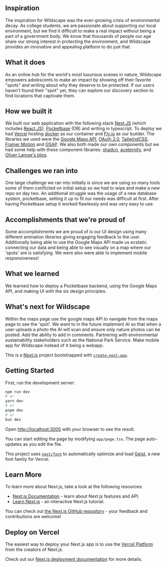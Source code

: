 ## Inspiration
The inspiration for Wildscape was the ever-growing crisis of environmental decay. As college students, we are passionate about supporting our local environment, but we find it difficult to make a real impact without being a part of a government body. We know that thousands of people our age share our strong interest in protecting the environment, and Wildscape provides an innovative and appealing platform to do just that. 

## What it does
As an online hub for the world's most luxurious scenes in nature, Wildscape empowers adolescents to make an impact by showing off their favorite "spots" and writing about why they deserve to be protected. If our users haven't found their "spot" yet, they can explore our discovery section to find locations that captivate them.

## How we built it
We built our web application with the following stack [Next.JS](https://nextjs.org/) (which includes [React.JS](https://react.dev/)), [Pocketbase](https://pocketbase.io/) (DB) and writing in typescript. To deploy we had [Vercel](https://vercel.com/) hosting [docker](https://www.docker.com/) as our container and [Fly.io](https://fly.io/) as our builder. The libraries we used were the [Google Maps API](https://developers.google.com/maps), [OAuth 2.0](https://oauth.net/2/), [TailwindCSS](https://tailwindcss.com/), [Framer Motion](https://www.framer.com/motion/) and [GSAP](https://gsap.com/). We also both made our own components but we had some help with these component libraries: [shadcn](https://ui.shadcn.com/), [aceternity](https://ui.aceternity.com/), and [Oliver Larose's blog](https://blog.olivierlarose.com/tutorials/text-gradient-opacity-on-scroll). 

## Challenges we ran into
One large challenge we ran into initially is since we are using so many tools some of them conflicted on initial setup so we had to wipe and make a new repo on day two. An additional struggle was the usage of a new database system, pocketbase, setting it up to fit our needs was difficult at first. After having Pocketbase setup it worked flawlessly and was very easy to use.

## Accomplishments that we're proud of
Some accomplishments we are proud of is our UI design using many different animation libraries giving engaging feedback to the user. Additionally being able to use the Google Maps API made us ecstatic connecting our data and being able to see visually on a map where our 'spots' are is satisfying. We were also were able to implement mobile responsiveness!

## What we learned
We learned how to deploy a Pocketbase backend, using the Google Maps API, and making UI with the six design principles.

## What's next for Wildscape
Within the maps page use the google maps API to navigate from the maps page to see the 'spot'. We want to in the future implement AI so that when a user uploads a photo the AI will scan and ensure only nature photos can be posted. Add the ability to add in comments. Partnering with environmental sustainability stakeholders such as the National Park Service. Make mobile app for Wildscape instead of it being a webapp. 

This is a [Next.js](https://nextjs.org) project bootstrapped with [`create-next-app`](https://nextjs.org/docs/app/api-reference/cli/create-next-app).

## Getting Started

First, run the development server:

```bash
npm run dev
# or
yarn dev
# or
pnpm dev
# or
bun dev
```

Open [http://localhost:3000](http://localhost:3000) with your browser to see the result.

You can start editing the page by modifying `app/page.tsx`. The page auto-updates as you edit the file.

This project uses [`next/font`](https://nextjs.org/docs/app/building-your-application/optimizing/fonts) to automatically optimize and load [Geist](https://vercel.com/font), a new font family for Vercel.

## Learn More

To learn more about Next.js, take a look at the following resources:

- [Next.js Documentation](https://nextjs.org/docs) - learn about Next.js features and API.
- [Learn Next.js](https://nextjs.org/learn) - an interactive Next.js tutorial.

You can check out [the Next.js GitHub repository](https://github.com/vercel/next.js) - your feedback and contributions are welcome!

## Deploy on Vercel

The easiest way to deploy your Next.js app is to use the [Vercel Platform](https://vercel.com/new?utm_medium=default-template&filter=next.js&utm_source=create-next-app&utm_campaign=create-next-app-readme) from the creators of Next.js.

Check out our [Next.js deployment documentation](https://nextjs.org/docs/app/building-your-application/deploying) for more details.

